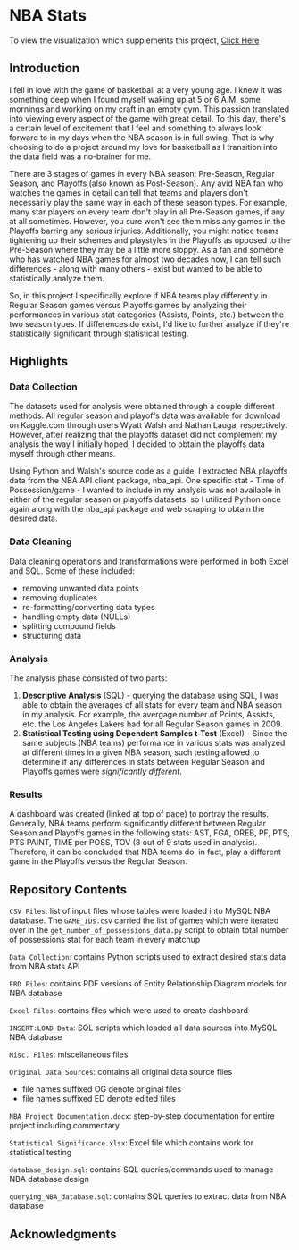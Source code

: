 # NBA Stats

To view the visualization which supplements this project, [Click Here](https://public.tableau.com/app/profile/mubeen1173/viz/NBARegularSeasonvsPlayoffs/Dashboard1)

## Introduction

I fell in love with the game of basketball at a very young age. I knew it was something deep when I found myself waking up at 5 or 6 A.M. some mornings and working on my craft in an empty gym. This passion translated into viewing every aspect of the game with great detail. To this day, there's a certain level of excitement that I feel and something to always look forward to in my days when the NBA season is in full swing. That is why choosing to do a project around my love for basketball as I transition into the data field was a no-brainer for me. 

There are 3 stages of games in every NBA season: Pre-Season, Regular Season, and Playoffs (also known as Post-Season). Any avid NBA fan who watches the games in detail can tell that teams and players don't necessarily play the same way in each of these season types. For example, many star players on every team don't play in all Pre-Season games, if any at all sometimes. However, you sure won't see them miss any games in the Playoffs barring any serious injuries. Additionally, you might notice teams tightening up their schemes and playstyles in the Playoffs as opposed to the Pre-Season where they may be a little more sloppy. As a fan and someone who has watched NBA games for almost two decades now, I can tell such differences - along with many others - exist but wanted to be able to statistically analyze them. 

So, in this project I specifically explore if NBA teams play differently in Regular Season games versus Playoffs games by analyzing their performances in various stat categories (Assists, Points, etc.) between the two season types. If differences do exist, I'd like to further analyze if they're statistically significant through statistical testing. 

## Highlights 

### Data Collection 

The datasets used for analysis were obtained through a couple different methods. All regular season and playoffs data was available for download on Kaggle.com through users Wyatt Walsh and Nathan Lauga, respectively. However, after realizing that the playoffs dataset did not complement my analysis the way I initially hoped, I decided to obtain the playoffs data myself through other means. 

Using Python and Walsh's source code as a guide, I extracted NBA playoffs data from the NBA API client package, nba_api. One specific stat - Time of Possession/game - I wanted to include in my analysis was not available in either of the regular season or playoffs datasets, so I utilized Python once again along with the nba_api package and web scraping to obtain the desired data. 

### Data Cleaning 

Data cleaning operations and transformations were performed in both Excel and SQL. Some of these included:
 - removing unwanted data points 
 - removing duplicates 
 - re-formatting/converting data types 
 - handling empty data (NULLs)
 - splitting compound fields 
 - structuring data 

### Analysis 

The analysis phase consisted of two parts: 
1. **Descriptive Analysis** (SQL) - querying the database using SQL, I was able to obtain the averages of all stats for every team and NBA season in my analysis. For example, the avergage number of Points, Assists, etc. the Los Angeles Lakers had for all Regular Season games in 2009. 
2. **Statistical Testing using Dependent Samples t-Test** (Excel) - Since the same subjects (NBA teams) performance in various stats was analyzed at different times in a given NBA season, such testing allowed to determine if any differences in stats between Regular Season and Playoffs games were *significantly different*. 

### Results 

A dashboard was created (linked at top of page) to portray the results. Generally, NBA teams perform significantly different between Regular Season and Playoffs games in the following stats: AST, FGA, OREB, PF, PTS, PTS PAINT, TIME per POSS, TOV (8 out of 9 stats used in analysis). Therefore, it can be concluded that NBA teams do, in fact, play a different game in the Playoffs versus the Regular Season. 

## Repository Contents

`CSV Files`: list of input files whose tables were loaded into MySQL NBA database. The `GAME_IDs.csv` carried the list of games which were iterated over in the `get_number_of_possessions_data.py` script to obtain total number of possessions stat for each team in every matchup 

`Data Collection`: contains Python scripts used to extract desired stats data from NBA stats API

`ERD Files`: contains PDF versions of Entity Relationship Diagram models for NBA database 

`Excel Files`: contains files which were used to create dashboard 

`INSERT:LOAD Data`: SQL scripts which loaded all data sources into MySQL NBA database 

`Misc. Files`: miscellaneous files 

`Original Data Sources`: contains all original data source files 
- file names suffixed OG denote original files 
- file names suffixed ED denote edited files 

`NBA Project Documentation.docx`: step-by-step documentation for entire project including commentary 

`Statistical Significance.xlsx`: Excel file which contains work for statistical testing 

`database_design.sql`: contains SQL queries/commands used to manage NBA database design

`querying_NBA_database.sql`: contains SQL queries to extract data from NBA database 

## Acknowledgments 







